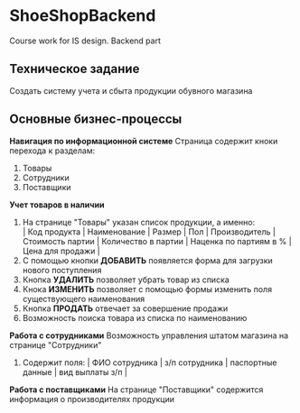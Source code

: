 # ShoeShopBackend
Course work for IS design. Backend part

## Техническое задание
Создать систему учета и сбыта продукции обувного магазина  

## Основные бизнес-процессы
**Навигация по информационной системе**
Страница содержит кноки перехода к разделам:  
1. Товары
2. Сотрудники
3. Поставщики

**Учет товаров в наличии**
  1. На странице "Товары" указан список продукции, а именно:  
  | Код продукта | Наименование | Размер | Пол | Производитель | Стоимость партии | Количество в партии | Наценка по партиям в % | Цена для продажи |
  2. С помощью кнопки **ДОБАВИТЬ** появляется форма для загрузки нового поступления
  3. Кнопка **УДАЛИТЬ** позволяет убрать товар из списка
  4. Кнока **ИЗМЕНИТЬ** позволяет с помощью формы изменить поля существующего наименования
  5. Кнопка **ПРОДАТЬ** отвечает за совершение продажи
  6. Возможность поиска товара из списка по наименованию
   
**Работа с сотрудниками**
Возможность управления штатом магазина  на странице "Сотрудники"
  1. Содержит поля:
  | ФИО сотрудника | з/п сотрудника | паспортные данные | вид выплаты з/п |
  
**Работа с поставщиками**
На странице "Поставщики" содержится информация о производителях продукции
